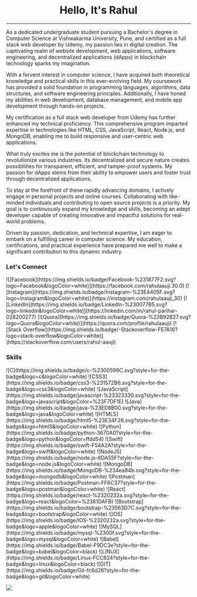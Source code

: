 <h1 align="center">Hello, It's Rahul</h1>
<hr>
<p>
  As a dedicated undergraduate student pursuing a Bachelor's degree in Computer Science at Vishwakarma University, Pune, and certified as a full stack web developer by Udemy, my passion lies in digital creation. The captivating realm of website development, web applications, software engineering, and decentralized applications (dApps) in blockchain technology sparks my imagination.

With a fervent interest in computer science, I have acquired both theoretical knowledge and practical skills in this ever-evolving field. My coursework has provided a solid foundation in programming languages, algorithms, data structures, and software engineering principles. Additionally, I have honed my abilities in web development, database management, and mobile app development through hands-on projects.

My certification as a full stack web developer from Udemy has further enhanced my technical proficiency. This comprehensive program imparted expertise in technologies like HTML, CSS, JavaScript, React, Node.js, and MongoDB, enabling me to build responsive and user-centric web applications.

What truly excites me is the potential of blockchain technology to revolutionize various industries. Its decentralized and secure nature creates possibilities for transparent, efficient, and tamper-proof systems. My passion for dApps stems from their ability to empower users and foster trust through decentralized applications.

To stay at the forefront of these rapidly advancing domains, I actively engage in personal projects and online courses. Collaborating with like-minded individuals and contributing to open source projects is a priority. My goal is to continuously expand my knowledge and skills, becoming an adept developer capable of creating innovative and impactful solutions for real-world problems.

Driven by passion, dedication, and technical expertise, I am eager to embark on a fulfilling career in computer science. My education, certifications, and practical experience have prepared me well to make a significant contribution to this dynamic industry.
</p>

<h3>Let's Connect</h3>
![[Facebook](https://img.shields.io/badge/Facebook-%231877F2.svg?logo=Facebook&logoColor=white)](https://facebook.com/rahulaauji.30.0) [![Instagram](https://img.shields.io/badge/Instagram-%23E4405F.svg?logo=Instagram&logoColor=white)](https://instagram.com/rahulaauji_30) [![LinkedIn](https://img.shields.io/badge/LinkedIn-%230077B5.svg?logo=linkedin&logoColor=white)](https://linkedin.com/in/rahul-parihar-028200277) [![Quora](https://img.shields.io/badge/Quora-%23B92B27.svg?logo=Quora&logoColor=white)](https://quora.com/profile/rahulaauji) [![Stack Overflow](https://img.shields.io/badge/-Stackoverflow-FE7A16?logo=stack-overflow&logoColor=white)](https://stackoverflow.com/users/rahul-aauji) 

<h3>Skills</h3>
![C](https://img.shields.io/badge/c-%2300599C.svg?style=for-the-badge&logo=c&logoColor=white) ![CSS3](https://img.shields.io/badge/css3-%231572B6.svg?style=for-the-badge&logo=css3&logoColor=white) ![JavaScript](https://img.shields.io/badge/javascript-%23323330.svg?style=for-the-badge&logo=javascript&logoColor=%23F7DF1E) ![Java](https://img.shields.io/badge/java-%23ED8B00.svg?style=for-the-badge&logo=java&logoColor=white) ![HTML5](https://img.shields.io/badge/html5-%23E34F26.svg?style=for-the-badge&logo=html5&logoColor=white) ![Python](https://img.shields.io/badge/python-3670A0?style=for-the-badge&logo=python&logoColor=ffdd54) ![Swift](https://img.shields.io/badge/swift-F54A2A?style=for-the-badge&logo=swift&logoColor=white) ![NodeJS](https://img.shields.io/badge/node.js-6DA55F?style=for-the-badge&logo=node.js&logoColor=white) ![MongoDB](https://img.shields.io/badge/MongoDB-%234ea94b.svg?style=for-the-badge&logo=mongodb&logoColor=white) ![Postman](https://img.shields.io/badge/Postman-FF6C37?style=for-the-badge&logo=postman&logoColor=white) ![React](https://img.shields.io/badge/react-%2320232a.svg?style=for-the-badge&logo=react&logoColor=%2361DAFB) ![Bootstrap](https://img.shields.io/badge/bootstrap-%23563D7C.svg?style=for-the-badge&logo=bootstrap&logoColor=white) ![IOS](https://img.shields.io/badge/IOS-%2320232a.svg?style=for-the-badge&logo=apple&logoColor=white) ![MySQL](https://img.shields.io/badge/mysql-%2300f.svg?style=for-the-badge&logo=mysql&logoColor=white) ![Babel](https://img.shields.io/badge/Babel-F9DC3e?style=for-the-badge&logo=babel&logoColor=black) ![LINUX](https://img.shields.io/badge/Linux-FCC624?style=for-the-badge&logo=linux&logoColor=black) ![GIT](https://img.shields.io/badge/Git-fc6d26?style=for-the-badge&logo=git&logoColor=white)

[![](https://visitcount.itsvg.in/api?id=rahulaauji-30&icon=0&color=0)](https://visitcount.itsvg.in)
